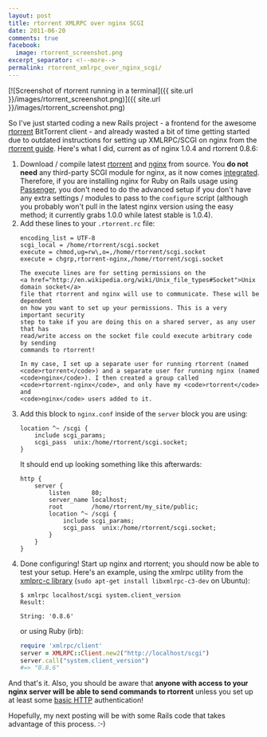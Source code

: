```yaml
---
layout: post
title: rtorrent XMLRPC over nginx SCGI
date: 2011-06-20
comments: true
facebook:
  image: rtorrent_screenshot.png
excerpt_separator: <!--more-->
permalink: rtorrent_xmlrpc_over_nginx_scgi/
---
```


[![Screenshot of rtorrent running in a terminal]({{ site.url }}/images/rtorrent_screenshot.png)]({{ site.url }}/images/rtorrent_screenshot.png)

So I've just started coding a new Rails project - a frontend for the awesome
<a href="http://libtorrent.rakshasa.no/">rtorrent</a> BitTorrent client - and
already wasted a bit of time getting started due to outdated instructions for
setting up XMLRPC/SCGI on nginx from the
<a href="http://libtorrent.rakshasa.no/wiki/RTorrentXMLRPCGuide">rtorrent guide</a>.
Here's what I did, current as of nginx 1.0.4 and rtorrent 0.8.6:

<!--more-->

<ol>
  <li>
    Download / compile latest
    <a href="http://libtorrent.rakshasa.no/wiki/Download">rtorrent</a>
    and <a href="http://nginx.org/en/download.html">nginx</a> from source. You
    <strong>do not need</strong> any third-party SCGI module for nginx, as it now comes
    <a href="http://wiki.nginx.org/HttpScgiModule">integrated</a>.  Therefore,
    if you are installing nginx for Ruby on Rails usage using
    <a href="http://www.modrails.com/">Passenger</a>, you don't need to do the
    advanced setup if you don't have any extra settings / modules to pass to the
    <code>configure</code> script (although you probably won't pull in the latest
    nginx version using the easy method; it currently grabs 1.0.0 while latest
    stable is 1.0.4).
  </li>
  <li>
    Add these lines to your <code>.rtorrent.rc</code> file:

```
encoding_list = UTF-8
scgi_local = /home/rtorrent/scgi.socket
execute = chmod,ug=rw\,o=,/home/rtorrent/scgi.socket
execute = chgrp,rtorrent-nginx,/home/rtorrent/scgi.socket
```

    The execute lines are for setting permissions on the
    <a href="http://en.wikipedia.org/wiki/Unix_file_types#Socket">Unix domain socket</a>
    file that rtorrent and nginx will use to communicate. These will be dependent
    on how you want to set up your permissions. This is a very important security
    step to take if you are doing this on a shared server, as any user that has
    read/write access on the socket file could execute arbitrary code by sending
    commands to rtorrent!

    In my case, I set up a separate user for running rtorrent (named
    <code>rtorrent</code>) and a separate user for running nginx (named
    <code>nginx</code>). I then created a group called
    <code>rtorrent-nginx</code>, and only have my <code>rtorrent</code> and
    <code>nginx</code> users added to it.
  </li>
  <li>
    Add this block to <code>nginx.conf</code> inside of the <code>server</code>
    block you are using:

```
location ^~ /scgi {
    include scgi_params;
    scgi_pass  unix:/home/rtorrent/scgi.socket;
}
```

  It should end up looking something like this afterwards:

```
http {
    server {
        listen      80;
        server_name localhost;
        root        /home/rtorrent/my_site/public;
        location ^~ /scgi {
            include scgi_params;
            scgi_pass  unix:/home/rtorrent/scgi.socket;
        }
    }
}
```
  </li>
  <li>
    Done configuring! Start up nginx and rtorrent; you should now be able to
    test your setup. Here's an example, using the xmlrpc utility from the
    <a href="http://xmlrpc-c.sourceforge.net/">xmlprc-c library</a>
    (<code>sudo apt-get install libxmlrpc-c3-dev</code> on Ubuntu):

```
$ xmlrpc localhost/scgi system.client_version
Result:

String: '0.8.6'
```

  or using Ruby (irb):

```ruby
require 'xmlrpc/client'
server = XMLRPC::Client.new2("http://localhost/scgi")
server.call("system.client_version")
#=> "0.8.6"
```
  </li>
</ol>

  And that's it.  Also, you should be aware that **anyone with access to your
  nginx server will be able to send commands to rtorrent** unless you set up
  at least some <a href="http://wiki.nginx.org/HttpAuthBasicModule">basic HTTP</a>
  authentication!

  Hopefully, my next posting will be with some Rails code that takes advantage
  of this process. :-)
